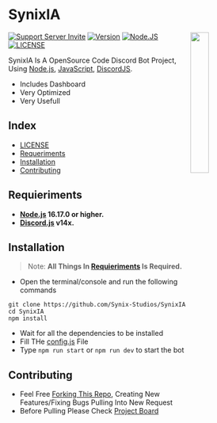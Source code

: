 # SynixIA

<a href="https://discord.gg/RfBbmrmegw"><img align="right" src="https://media.discordapp.net/attachments/1008815664452087998/1013499646292807770/android-chrome-512x512.png" width=27%></a>

[![Support Server Invite](https://img.shields.io/discord/923558169131749396.svg?color=7289da&label=Chat&logo=discord&style=flat-square)](https://discord.gg/RfBbmrmegw)
[![Version](https://img.shields.io/badge/Version-v0.0.1a-informational?color=7289da&style=flat-square)](#synixia)
[![Node.JS](https://img.shields.io/badge/NODEJS-v16.17^-informational?color=7289da&style=flat-square)](#synixia)
[![LICENSE](https://img.shields.io/badge/LICENSE-GPL_3.0-informational?color=7289da&style=flat-square)](#synixia)

SynixIA Is A OpenSource Code Discord Bot Project, Using [Node.js](https://nodejs.org/), [JavaScript](https://developer.mozilla.org/en-US/docs/Web/JavaScript), [DiscordJS](https://github.com/discordjs/discord.js).

- Includes Dashboard
- Very Optimized
- Very Usefull

## Index

- [LICENSE](https://github.com/Synix-Studios/SynixIA/blob/main/LICENSE.rst)
- [Requeriments](#requieriments)
- [Installation](#installation)
- [Contributing](#contributing)

## Requieriments

- **[Node.js](https://nodejs.org/) 16.17.0 or higher.**
- **[Discord.js](https://discord.js.org/#/) v14x.**

## Installation

> Note: **All Things In [Requieriments](#requieriments) Is Required.**

- Open the terminal/console and run the following commands

```sh-session
git clone https://github.com/Synix-Studios/SynixIA
cd SynixIA
npm install
```

- Wait for all the dependencies to be installed
- Fill THe [config.js](https://github.com/Synix-Studios/SynixIA/blob/main/config.example.js) File
- Type `npm run start` or `npm run dev` to start the bot

## Contributing

- Feel Free [Forking This Repo](https://github.com/Synix-Studios/SynixIA/fork), Creating New Features/Fixing Bugs Pulling Into New Request
- Before Pulling Please Check [Project Board](https://github.com/Synix-Studios/SynixIA/projects)
